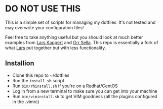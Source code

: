 # DO NOT USE THIS
This is a simple set of scripts for managing my dotfiles.  It's not tested
and may overwrite your configuration files!  

Feel free to take anything useful but you should look at much better examples 
from [Lars Kappert](https://github.com/webpro/dotfiles) and 
[Orr Sella](https://github.com/orrsella/dotfiles).  This repo is essentially a
fork of what [Lars](https://github.com/webpro/dotfiles) put together but with
less functionality.


## Installion
- Clone this repo to ~/dotfiles
- Run the `install.sh` script
- Run `bin/rhinstall.sh` if you're on a Redhat/CentOS 
- Log in from a new terminal to make sure you can get into your machine
- Run `bin/viminstall.sh` to get VIM goodness (all the plugins configured in the .vimrc)
